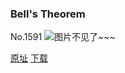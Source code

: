 ### Bell's Theorem
No.1591
![图片不见了~~~](https://imgs.xkcd.com/comics/bells_theorem.png)

[原址](https://xkcd.com//1591) [下载](https://imgs.xkcd.com/comics/bells_theorem.png)

